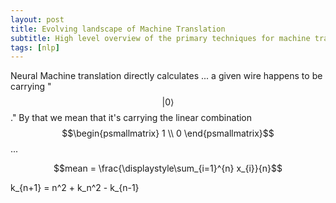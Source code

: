 ```yaml
---
layout: post
title: Evolving landscape of Machine Translation
subtitle: High level overview of the primary techniques for machine translation over time
tags: [nlp]
---
```


Neural Machine translation directly calculates
... a given wire happens to be carrying "$$\lvert 0\rangle$$."
By that we mean that it's carrying the linear combination
$$\begin{psmallmatrix} 1 \\ 0 \end{psmallmatrix}$$ ...

$$mean = \frac{\displaystyle\sum_{i=1}^{n} x_{i}}{n}$$

k_{n+1} = n^2 + k_n^2 - k_{n-1}
